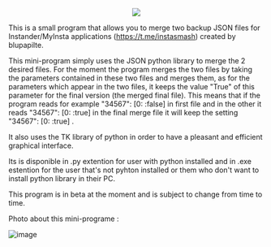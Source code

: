 <p align="center">
  <!-- Typing SVG -->
    <img src="https://readme-typing-svg.demolab.com/?lines=MergeJSON&center=true&width=440&height=45&color=f75c7e&vCenter=true&pause=1000&size=22" /></a>
</p>

This is a small program that allows you to merge two backup JSON files for Instander/MyInsta applications (https://t.me/instasmash) created by blupapilte.

This mini-program simply uses the JSON python library to merge the 2 desired files. For the moment the program merges the two files by taking the parameters contained in these two files and merges them, as for the parameters which appear in the two files, it keeps the value "True" of this parameter for the final version (the merged final file).
This means that if the program reads for example "34567": [0: :false] in first file and in the other it reads "34567": [0: :true] in the final merge file it will keep the setting "34567": [0: :true] .

It also uses the TK library of python in order to have a pleasant and efficient graphical interface.

Its is disponible in .py extention for user with python installed and in .exe estention for the user that's not pyhton installed or them who don't want to install python library in their PC.


This program is in beta at the moment and is subject to change from time to time.

Photo about this mini-programe : 

![image](https://github.com/Zeldrox-dev/MergerJSON/assets/123584533/b5655acc-8f80-469e-b1e8-c728f068b117)
